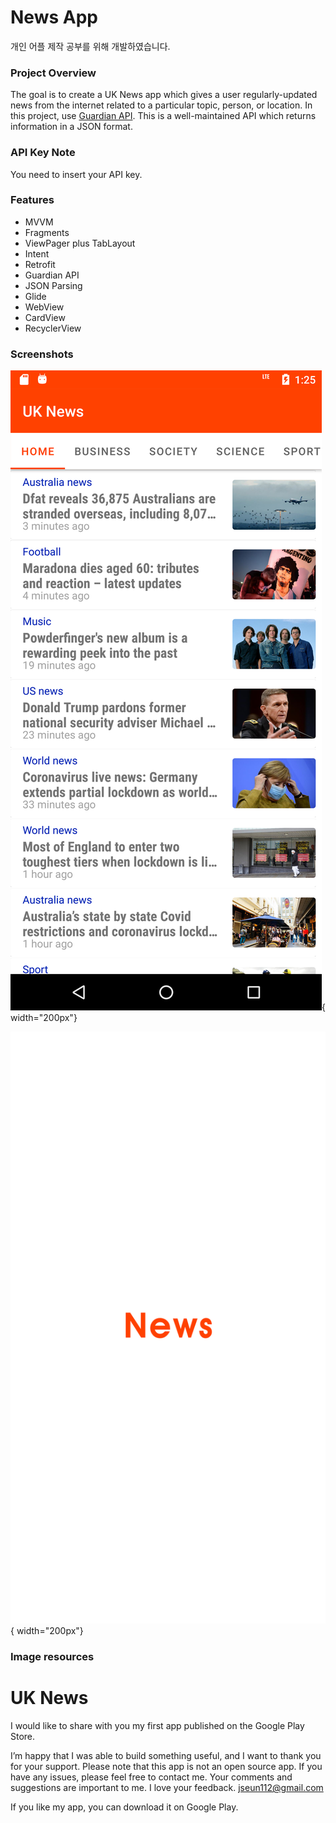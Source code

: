 # News App
개인 어플 제작 공부를 위해 개발하였습니다.

### Project Overview

The goal is to create a UK News app which gives a user regularly-updated news from the internet 
related to a particular topic, person, or location. 
In this project, use [Guardian API](http://open-platform.theguardian.com/documentation/). 
This is a well-maintained API which returns information in a JSON format.

### API Key Note
You need to insert your API key.

### Features
* MVVM
* Fragments
* ViewPager plus TabLayout
* Intent
* Retrofit
* Guardian API
* JSON Parsing
* Glide
* WebView
* CardView
* RecyclerView

### Screenshots
![screenshot_1](./Screenshot_1606353910.png){ width="200px"}

![screenshot_1](./Screenshot_1606354335.png){ width="200px"}

### Image resources

# UK News 

I would like to share with you my first app published on the Google Play Store.

I’m happy that I was able to build something useful, and I want to thank you for your support.
Please note that this app is not an open source app. If you have any issues, please feel free to contact me. Your comments and suggestions are important to me. I love your feedback. 
jseun112@gmail.com

If you like my app, you can download it on Google Play.
